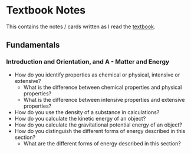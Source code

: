 # Textbook Notes

This contains the notes / cards written as I read the [textbook](https://www.amazon.com/Chemical-Principles-Peter-Atkins/dp/1429288973/ref=sr_1_1?dchild=1&keywords=chemical+principles+quest+for+insight+6th+edition&link_code=qs&qid=1591762977&sourceid=Mozilla-search&sr=8-1&tag=mozilla-20).

## Fundamentals

### Introduction and Orientation, and A - Matter and Energy

- How do you identify properties as chemical or physical, intensive or extensive?
  - What is the difference between chemical properties and physical properties?
  - What is the difference between intensive properties and extensive properties?
- How do you use the density of a substance in calculations?
- How do you calculate the kinetic energy of an object?
- How do you calculate the gravitational potential energy of an object?
- How do you distinguish the different forms of energy described in this section?
  - What are the different forms of energy described in this section?